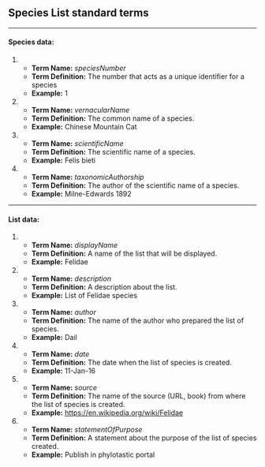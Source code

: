 ## Species List standard terms
---
#### Species data:
1. + __Term Name:__ *speciesNumber*
   + __Term Definition:__ The number that acts as a unique identifier for a species
   + __Example:__ 1
2. + __Term Name:__ *vernacularName*
   + __Term Definition:__ The common name of a species.
   + __Example:__ Chinese Mountain Cat
3. + __Term Name:__ *scientificName*
   + __Term Definition:__ The scientific name of a species.
   + __Example:__ Felis bieti
4. + __Term Name:__ *taxonomicAuthorship*
   + __Term Definition:__ The author of the scientific name of a species.
   + __Example:__ Milne-Edwards 1892

---

#### List data:
1. + __Term Name:__ *displayName*
   + __Term Definition:__ A name of the list that will be displayed.
   + __Example:__ Felidae
2. + __Term Name:__ *description*
   + __Term Definition:__ A description about the list.
   + __Example:__ List of Felidae species
3. + __Term Name:__ *author*
   + __Term Definition:__ The name of the author who prepared the list of species.
   + __Example:__ Dail
4. + __Term Name:__ *date*
   + __Term Definition:__ The date when the list of species is created.
   + __Example:__ 11-Jan-16
5. + __Term Name:__ *source*
   + __Term Definition:__ The name of the source (URL, book) from where the list of species is created.
   + __Example:__ https://en.wikipedia.org/wiki/Felidae
6. + __Term Name:__ *statementOfPurpose*
   + __Term Definition:__ A statement about the purpose of the list of species created.
   + __Example:__ Publish in phylotastic portal